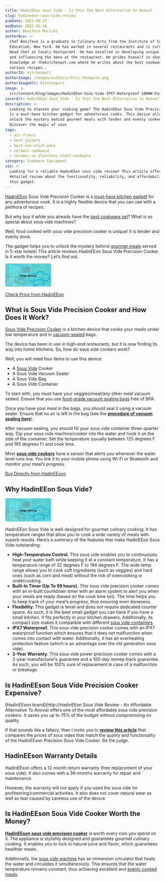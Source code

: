 ```yaml
---
title: HadinEEon Sous Vide - Is this the Best Alternative to Anova?
slug: hadineeon-sous-vide-review
pubDate: 2021-08-27
modDate: 2025-02-16
author: Boniface Muriuki
authorBio: >-
  Chef Boniface is a graduate in Culinary Arts from the Institute of Culinary
  Education, New York. He has worked in several restaurants and is currently the
  Head Chef at Cavali Restaurant. He has excelled in developing unique recipes
  and influencing the menu at the restaurant. He prides himself in sharing his
  knowledge at thekitchenpot.com where he writes about the best cookware for
  various recipes..
authorId: kitchenpot1
authorImage: /images/authors/chris-thompson.png
authorImageAlt: kitchenpot1
image: >-
  src/content/blog/images/HadinEEon-Sous-Vide-IPX7-Waterproof-1000W-Fast-Heating-and-Quiet-Operation-Cooking-Machine_-White-HadinEEon-1631587269-1.jpg
coverAlt: HadinEEon Sous Vide - Is this the Best Alternative to Anova?
description: >-
  Looking to elevate your cooking game? The HadinEEon Sous Vide Precision Cooker
  is a must-have kitchen gadget for adventurous cooks. This device allows you to
  unlock the mystery behind gourmet meals with tender and evenly cooked results.
  Discover the magic of sous
tags:
  - air-fryers
  - best-juicers
  - best-non-stick-pans
  - ceramic-cookware
  - ceramic-vs-stainless-steel-cookware
category: Cookware Equipment
seo: >-
  Looking for a reliable HadinEEon sous vide review? This article offers a
  detailed review about the functionality, reliability, and affordability of
  this gadget.
---
```


[HadinEEon](https://shareasale.com/r.cfm?b=1631426&u=2750617&m=101814&urllink=&afftrack=) Sous Vide Precision Cooker is a [must-have kitchen gadget](https://thekitchenpot.com/blog/coolest-kitchen-appliances-to-buy//) for any adventurous cook. It is a highly flexible device that you can use with a plethora of recipes.

But why buy it while you already have the [best cookware set](https://thekitchenpot.com/blog/7-best-stackable-pots-and-pans//)? What is so special about sous vide machines?

Well, food cooked with sous vide precision cooker is unique! It is tender and evenly done. 

The gadget helps you to unlock the mystery behind [gourmet meals](https://en.wikipedia.org/wiki/Gourmet) served in 5-star hotels! This article reviews HadinEEon Sous Vide Precision Cooker. Is it worth the money? Let’s find out. 

![HadinEEon Sous Vide Review - An Affordable Alternative To Anova](images/portablegasgrill.jpg)

[Check Price from HadinEEon](https://shrsl.com/34w7u)

## **What is Sous Vide Precision Cooker and How Does It Work?**

[Sous Vide Precision Cooker](https://www.wikihow.com/Cook-Sous-Vide-Steak) is a kitchen device that cooks your meals under low temperature and in [vacuum-sealed](https://thekitchenpot.com/blog/how-to-use-a-vacuum-sealer//) bags. 

The device has been in use in high-end restaurants, but it is now finding its way into home kitchens. So, how do sous vide cookers work?

Well, you will need four items to use this device:

-   A [Sous Vide](https://thekitchenpot.com/blog/best-vacuum-sealer-for-sous-vide//) Cooker
-   A Sous Vide Vacuum Sealer
-   A Sous Vide Bag
-   A Sous Vide Container

To start with, you must have your veggies/meat/any other meal vacuum sealed. Ensure that you use [food-grade vacuum sealing bags](https://www.amazon.com/FoodSaver-1-Quart-BPA-Free-Commercial-Storage/dp/B07K1W48QR?tag=kitchenpot-20) free of BPA.

Once you have your meal in the bags, you should seal it using a vacuum sealer. Ensure that no air is left in the bag (see the [**procedure of vacuum sealing here**](https://thekitchenpot.com/blog/how-to-use-a-vacuum-sealer//)).

After vacuum sealing, you should fill your sous vide container three-quarter way. Dip your sous vide machine/cooker into the water and hook it on the side of the container. Set the temperature (usually between 125 degrees F and 195 degrees F) and cook time.

Most [**sous vide cookers**](https://shrsl.com/34w7u) have a sensor that alerts you whenever the water level runs low. You link it to your mobile phone using Wi-Fi or Bluetooth and monitor your meal’s progress. 

[Buy Directly from HadinEEson](https://shrsl.com/34w7u)

## **Why HadinEEon Sous Vide?**

![HadinEEon Sous Vide](images/portablegasgrill.jpg)

HadinEEon Sous Vide is well-designed for gourmet culinary cooking. It has temperature ranges that allow you to cook a wide variety of meals with superb results. Here’s a summary of the features that make HadinEEon Sous Vide outstanding:

-   **High-Temperature Control.** This sous vide enables you to continuously heat your water bath while keeping it at a constant temperature. It has a temperature range of 32 degrees F to 194 degrees F. The wide temp range allows you to cook soft ingredients (such as veggies) and hard ones (such as corn and meat) without the risk of overcooking or undercooking. 
-   **Built-In Timer (Up To 99 hours).** This sous vide precision cooker comes with an in-built countdown timer with an alarm system to alert you when your meals are ready (based on the cook time set). The time helps you to keep track of your meal’s progress, thus ensuring even doneness. 
-   **Flexibility.** This gadget is small and does not require dedicated counter space. As such, it is the best small gadget you can have if you have a small kitchen. It fits perfectly in your kitchen drawers. Additionally, its compact size makes it compatible with different [sous vide containers](https://www.amazon.com/EVERIE-Container-Universal-Compatible-Chefsteps/dp/B0828DDZQM/?tag=kitchenpot-20). 
-   **IPX7 Waterproof.** This sous vide precision cooker comes with an IPX7 waterproof function which ensures that it does not malfunction when comes into contact with water. Additionally, it has an overheating protection feature (which is an advantage over the old generation sous vide).
-   **2-Year Warranty.** This sous vide power precision cooker comes with a 2-year manufacturer’s guarantee and a 100-day money-back guarantee. As such, you will be 100% sure of replacement in case of a malfunction or breakage. 

## **Is HadinEEson Sous Vide Precision Cooker Expensive?**

[HadinEEson brand](http://HadinEEon Sous Vide Review - An Affordable Alternative To Anova) offers one of the most affordable sous vide precision cookers. It saves you up to 75% of the budget without compromising on quality. 

If that sounds like a fallacy, then I invite you to [**review this article**](https://thekitchenpot.com/blog/sous-vide-power-precision-cooker//) that compares the prices of sous vides that match the quality and functionality of the HadinEEson Precision Sous Vide Cooker. Be the judge.

## **HadinEEson Warranty Details**

HadinEEson offers a 12-month return warranty (free replacement of your sous vide). It also comes with a 36-months warranty for repair and maintenance. 

However, the warranty will not apply if you used the sous vide for profiteering/commercial activities. It also does not cover natural wear as well as tear caused by careless use of the device.

## **Is HadinEEson Sous Vide Cooker Worth the Money?**

**[HadinEEson sous vide precision cooker](https://shrsl.com/34w7u)** is worth every coin you spend on it. The appliance is stylishly designed and guarantees gourmet culinary cooking. It enables you to lock in natural juice and flavor, which guarantees healthier meals. 

Additionally, the [sous vide machine](https://shrsl.com/34w7u) has an immersion circulator that heats the water and circulates it simultaneously. This ensures that the water temperature remains constant, thus achieving excellent and [evenly cooked meals](https://cookpad.com/ke/search/sous%20vide).